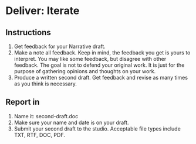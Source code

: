 # Deliver: Iterate

## Instructions

1. Get feedback for your Narrative draft.
2. Make a note all feedback. Keep in mind, the feedback you get is yours to interpret. You may like some feedback, but disagree with other feedback. The goal is not to defend your original work. It is just for the purpose of gathering opinions and thoughts on your work.
3. Produce a written second draft. Get feedback and revise as many times as you think is necessary.

## Report in

1. Name it: second-draft.doc
2. Make sure your name and date is on your draft.
3. Submit your second draft to the studio. Acceptable file types include TXT, RTF, DOC, PDF.



